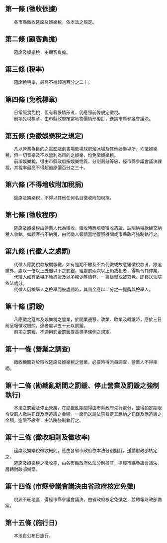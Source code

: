第一條 (徵收依據)
-----------------
　　各市縣徵收筵席及娛樂稅，依本法之規定。  


第二條 (顧客負擔)
-----------------
　　筵席及娛樂稅，由顧客負擔。  


第三條 (稅率)
-------------
　　筵席稅稅率，最高不得超過百分之二十。  


第四條 (免稅標章)
-----------------
　　日常飯食免稅，但有奢侈情形者，仍應照前條規定徵稅。  
　　前項免稅標章，由市縣政府按當地物價情形擬訂，送請市縣參議會議決。  


第五條 (免徵娛樂稅之規定)
-------------------------
　　凡以營業為目的之電影戲劇書場歌場球房溜冰場及其他娛樂場所，均徵娛樂稅，但一切音樂及不以營利為目的之娛樂，均免徵娛樂稅。  
　　前項娛樂稅，得由市縣政府按娛樂性質，分別劃分等級，經市縣參議會議決課稅，其稅率最高不得超過原價百分之三十。  


第六條 (不得增收附加稅捐)
-------------------------
　　筵席及娛樂稅，不得以其他任何名目徵收附加稅捐。  


第七條 (徵收程序)
-----------------
　　筵席及娛樂稅由營業人代為徵收，徵收時應填發徵收憑證，註明納稅款額交納稅人收執。如顧客抗不納稅，由代徵人報請當地警察機關或市縣政府強制執行之。  


第九條 (代徵人之處罰)
---------------------
　　代徵人應將稅款按期報繳，如有逾期不繳及不為代徵或故意短徵稅款者，除追繳外，處以一倍以上五倍以下之罰鍰，經處罰兩次以上仍故犯者，得勒令其停業。  
　　代徵人如有徵稅不給憑證及以多報少等情弊，一經檢舉或被查覺，即移送法院依法處分。  
　　代徵人因檢舉人之檢舉而被處罰時，其罰金應以二分之一提獎與檢舉人。  


第十條 (罰鍰)
-------------
　　凡應徵之筵席及娛樂稅之營業，於開業遷移、改業、歇業及轉讓時，應於三日前呈報徵收機關，違者處以五十元以罰鍰。  
　　前項之罰鍰，不適用罰金罰鍰提高標準條例之規定。  


第十一條 (營業之調查)
---------------------
　　徵收機關對於徵收筵席及娛樂稅之營業，必要時得派員調查，營業人不得拒絕。  


第十二條 (勘戡亂期間之罰鍰、停止營業及罰鍰之強制執行)
-----------------------------------------------------
　　本法之罰鍰及停止營業，在勘戡亂期間得由市縣政府先行處分，並得酌定期限令受罰人繳納罰鍰及應追繳之金額。一面仍送請法院裁定其應納之罰鍰及應追繳之金額，逾限不繳者，由法院強制執行之。  


第十三條 (徵收細則及徵收率)
---------------------------
　　筵席及娛樂稅徵收細則，應由各省市政府依本法分別擬訂，送請財政部核定之。  
　　筵席及娛樂稅之徵收率，由各市縣政府依法分別擬訂，提經市縣參議會議決，層轉財政部備案。  


第十四條 (市縣參議會議決由省政府核定免徵)
-----------------------------------------
　　稅源不旺地區，得經市縣參議會議決，由省政府核定免徵之，並轉報財政部備案。  


第十五條 (施行日)
-----------------
　　本法自公布日施行。